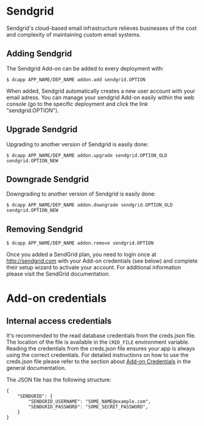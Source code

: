 # Sendgrid

Sendgrid's cloud-based email infrastructure relieves businesses of the cost and complexity of maintaining custom email systems.

## Adding Sendgrid

The Sendgrid Add-on can be added to every deployment with:

~~~
$ dcapp APP_NAME/DEP_NAME addon.add sendgrid.OPTION
~~~

When added, Sendgrid automatically creates a new user account with your email adress. You can manage your sendgrid Add-on easily within the web console (go to the specific deployment and click the link "sendgrid.OPTION").

## Upgrade Sendgrid

Upgrading to another version of Sendgrid is easily done:

~~~
$ dcapp APP_NAME/DEP_NAME addon.upgrade sendgrid.OPTION_OLD sendgrid.OPTION_NEW 
~~~

## Downgrade Sendgrid

Downgrading to another version of Sendgrid is easily done:

~~~
$ dcapp APP_NAME/DEP_NAME addon.downgrade sendgrid.OPTION_OLD sendgrid.OPTION_NEW 
~~~

## Removing Sendgrid

~~~
$ dcapp APP_NAME/DEP_NAME addon.remove sendgrid.OPTION
~~~

Once you added a SendGrid plan, you need to login once at http://sendgrid.com with your Add-on credentials (see below) and complete their setup wizard to activate your account. For additional information please visit the SendGrid documentation.

# Add-on credentials

## Internal access credentials

It's recommended to the read database credentials from the creds.json file. The location of the file is available in the `CRED_FILE` environment variable. Reading the credentials from the creds.json file ensures your app is always using the correct credentials. For detailed instructions on how to use the creds.json file please refer to the section about [Add-on Credentials](https://next.dotcloud.com/dev-center/platform-documentation#add-ons) in the general documentation.

The JSON file has the following structure:

~~~
{
    "SENDGRID": {
        "SENDGRID_USERNAME": "SOME_NAME@example.com",
        "SENDGRID_PASSWORD": "SOME_SECRET_PASSWORD",
    }
}
~~~

